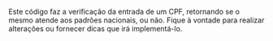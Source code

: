 Este código faz a verificação da entrada de um CPF,
retornando se o mesmo atende aos padrões nacionais, ou não.
Fique à vontade para realizar alterações ou fornecer dicas que irá implementá-lo.